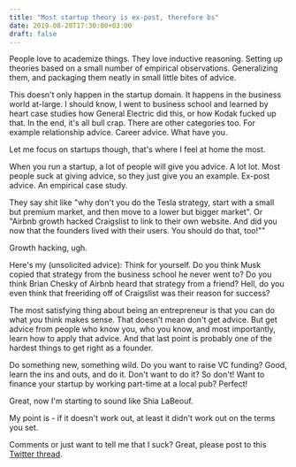 ```yaml
---
title: "Most startup theory is ex-post, therefore bs"
date: 2019-08-20T17:30:00+03:00
draft: false
---
```


People love to academize things. They love inductive reasoning. Setting up theories based on a small number of empirical observations. Generalizing them, and packaging them neatly in small little bites of advice.

This doesn't only happen in the startup domain. It happens in the business world at-large. I should know, I went to business school and learned by heart case studies how General Electric did this, or how Kodak fucked up that. In the end, it's all bull crap. There are other categories too. For example relationship advice. Career advice. What have you.

Let me focus on startups though, that's where I feel at home the most.

When you run a startup, a lot of people will give you advice. A lot lot. Most people suck at giving advice, so they just give you an example. Ex-post advice. An empirical case study.

They say shit like "why don't you do the Tesla strategy, start with a small but premium market, and then move to a lower but bigger market". Or "Airbnb growth hacked Craigslist to link to their own website. And did you now that the founders lived with their users. You should do that, too!""

Growth hacking, ugh.

Here's my (unsolicited advice): Think for yourself. Do you think Musk copied that strategy from the business school he never went to? Do you think Brian Chesky of Airbnb heard that strategy from a friend? Hell, do you even think that freeriding off of Craigslist was their reason for success?

The most satisfying thing about being an entrepreneur is that you can do what *you* think makes sense. That doesn't mean don't get advice. But get advice from people who know you, who you know, and most importantly, learn how to apply that advice. And that last point is probably one of the hardest things to get right as a founder.

Do something new, something wild. Do you want to raise VC funding? Good, learn the ins and outs, and do it. Don't want to do it? So don't! Want to finance your startup by working part-time at a local pub? Perfect!

Great, now I'm starting to sound like Shia LaBeouf.

My point is - if it doesn't work out, at least it didn't work out on the terms you set.

Comments or just want to tell me that I suck? Great, please post to this [Twitter thread](https://twitter.com/canolcer/status/1163872555251490816).

